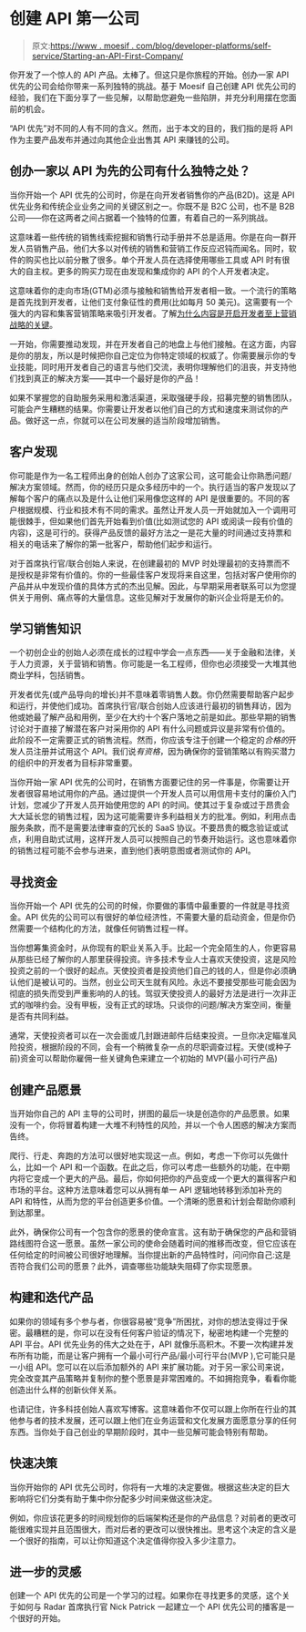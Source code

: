 # 创建 API 第一公司

> 原文:[https://www . moesif . com/blog/developer-platforms/self-service/Starting-an-API-First-Company/](https://www.moesif.com/blog/developer-platforms/self-service/Starting-an-API-First-Company/)

你开发了一个惊人的 API 产品。太棒了。但这只是你旅程的开始。创办一家 API 优先的公司会给你带来一系列独特的挑战。基于 Moesif 自己创建 API 优先公司的经验，我们在下面分享了一些见解，以帮助您避免一些陷阱，并充分利用摆在您面前的机会。

“API 优先”对不同的人有不同的含义。然而，出于本文的目的，我们指的是将 API 作为主要产品发布并通过向其他企业出售其 API 来赚钱的公司。

## 创办一家以 API 为先的公司有什么独特之处？

当你开始一个 API 优先的公司时，你是在向开发者销售你的产品(B2D)。这是 API 优先业务和传统企业业务之间的关键区别之一。你既不是 B2C 公司，也不是 B2B 公司——你在这两者之间占据着一个独特的位置，有着自己的一系列挑战。

这意味着一些传统的销售线索挖掘和销售行动手册并不总是适用。你是在向一群开发人员销售产品，他们大多以对传统的销售和营销工作反应迟钝而闻名。同时，软件的购买也比以前分散了很多。单个开发人员在选择使用哪些工具或 API 时有很大的自主权。更多的购买力现在由发现和集成你的 API 的个人开发者决定。

这意味着你的走向市场(GTM)必须与接触和销售给开发者相一致。一个流行的策略是首先找到开发者，让他们支付象征性的费用(比如每月 50 美元)。这需要有一个强大的内容和集客营销策略来吸引开发者。了解[为什么内容是开启开发者至上营销战略的关键](/blog/developer-marketing/inbound-content/Why-Content-Is-the-Key-to-Unlocking-Your-Developer-First-Marketing-Strategy?utm_campaign=Int-site&utm_source=blog&utm_medium=body-cta&utm_term=starting-an-api-first-company)。

一开始，你需要推动发现，并在开发者自己的地盘上与他们接触。在这方面，内容是你的朋友，所以是时候把你自己定位为你特定领域的权威了。你需要展示你的专业技能，同时用开发者自己的语言与他们交流，表明你理解他们的沮丧，并支持他们找到真正的解决方案——其中一个最好是你的产品！

如果不掌握您的自助服务采用和激活渠道，采取强硬手段，招募完整的销售团队，可能会产生糟糕的结果。你需要让开发者以他们自己的方式和速度来测试你的产品。做好这一点，你就可以在公司发展的适当阶段增加销售。

## 客户发现

你可能是作为一名工程师出身的创始人创办了这家公司，这可能会让你熟悉问题/解决方案领域。然而，你的经历只是众多经历中的一个。执行适当的客户发现以了解每个客户的痛点以及是什么让他们采用像您这样的 API 是很重要的。不同的客户根据规模、行业和技术有不同的需求。虽然让开发人员一开始就加入一个调用可能很棘手，但如果他们首先开始看到价值(比如测试您的 API 或阅读一段有价值的内容)，这是可行的。获得产品反馈的最好方法之一是花大量的时间通过支持票和相关的电话来了解你的第一批客户，帮助他们起步和运行。

对于首席执行官/联合创始人来说，在创建最初的 MVP 时处理最初的支持票而不是授权是非常有价值的。你的一些最佳客户发现将来自这里，包括对客户使用你的产品并从中发现价值的具体方式的杰出见解。因此，与早期采用者联系可以为您提供关于用例、痛点等的大量信息。这些见解对于发展你的新兴企业将是无价的。

## 学习销售知识

一个初创企业的创始人必须在成长的过程中学会一点东西——关于金融和法律，关于人力资源，关于营销和销售。你可能是一名工程师，但你也必须接受一大堆其他商业学科，包括销售。

开发者优先(或产品导向的增长)并不意味着零销售人数。你仍然需要帮助客户起步和运行，并使他们成功。首席执行官/联合创始人应该进行最初的销售拜访，因为他或她最了解产品和用例，至少在大约十个客户落地之前是如此。那些早期的销售讨论对于直接了解潜在客户对采用你的 API 有什么问题或异议是非常有价值的。此阶段不一定需要正式的销售流程。然而，你应该专注于创建一个稳定的*合格的*开发人员注册并试用这个 API。我们说*有资格*，因为确保你的营销策略以有购买潜力的组织中的开发者为目标非常重要。

当你开始一家 API 优先的公司时，在销售方面要记住的另一件事是，你需要让开发者很容易地试用你的产品。通过提供一个开发人员可以用信用卡支付的廉价入门计划，您减少了开发人员开始使用您的 API 的时间。使其过于复杂或过于昂贵会大大延长您的销售过程，因为这可能需要许多利益相关方的批准。例如，利用点击服务条款，而不是需要法律审查的冗长的 SaaS 协议。不要昂贵的概念验证或试点，利用自助式试用，这样开发人员可以按照自己的节奏开始运行。这也意味着你的销售过程可能不会参与进来，直到他们表明意图或者测试你的 API。

## 寻找资金

当你开始一个 API 优先的公司的时候，你要做的事情中最重要的一件就是寻找资金。API 优先的公司可以有很好的单位经济性，不需要大量的启动资金，但是你仍然需要一个结构化的方法，就像任何销售过程一样。

当你想筹集资金时，从你现有的职业关系入手。比起一个完全陌生的人，你更容易从那些已经了解你的人那里获得投资。许多技术专业人士喜欢天使投资，这是风险投资之前的一个很好的起点。天使投资者是投资他们自己的钱的人，但是你必须确认他们是被认可的。当然，创业公司天生就有风险。永远不要接受那些可能会因为彻底的损失而受到严重影响的人的钱。驾驭天使投资人的最好方法是进行一次非正式的咖啡约会。没有甲板，没有正式的球场。只谈你的问题/解决方案空间，衡量是否有共同利益。

通常，天使投资者可以在一次会面或几封跟进邮件后结束投资。一旦你决定瞄准风险投资，根据阶段的不同，会有一个稍微复杂一点的尽职调查过程。天使(或种子前)资金可以帮助你雇佣一些关键角色来建立一个初始的 MVP(最小可行产品)

## 创建产品愿景

当开始你自己的 API 主导的公司时，拼图的最后一块是创造你的产品愿景。如果没有一个，你将冒着构建一大堆不利特性的风险，并以一个令人困惑的解决方案而告终。

爬行、行走、奔跑的方法可以很好地实现这一点。例如，考虑一下你可以先做什么，比如一个 API 和一个函数。在此之后，你可以考虑一些额外的功能，在中期内将它变成一个更大的产品。最后，你如何把你的产品变成一个更大的赢得客户和市场的平台。这种方法意味着您可以从拥有单一 API 逻辑地转移到添加补充的 API 和特性，从而为您的平台创造更多价值。一个清晰的愿景和计划会帮助你顺利到达那里。

此外，确保你公司有一个包含你的愿景的使命宣言。这有助于确保您的产品和营销路线图符合这一愿景。虽然一家公司的使命会随着时间的推移而改变，但它应该在任何给定的时间被公司很好地理解。当你提出新的产品特性时，问问你自己:这是否符合我们公司的愿景？此外，调查哪些功能缺失阻碍了你实现愿景。

## 构建和迭代产品

如果你的领域有多个参与者，你很容易被“竞争”所困扰，对你的想法变得过于保密。最糟糕的是，你可以在没有任何客户验证的情况下，秘密地构建一个完整的 API 平台。API 优先业务的伟大之处在于，API 就像乐高积木。不要一次构建并发布所有功能，而是让客户拥有一个最小可行产品/最小可行平台(MVP ),它可能只是一小组 API。您可以在以后添加额外的 API 来扩展功能。对于另一家公司来说，完全改变其产品策略并复制你的整个愿景是非常困难的。不如拥抱竞争，看看你能创造出什么样的创新伙伴关系。

也请记住，许多科技创始人喜欢写博客。这意味着你不仅可以跟上你所在行业的其他参与者的技术发展，还可以跟上他们在业务运营和文化发展方面愿意分享的任何东西。当你处于自己创业的早期阶段时，其中一些见解可能会特别有帮助。

## 快速决策

当你开始你的 API 优先公司时，你将有一大堆的决定要做。根据这些决定的巨大影响将它们分类有助于集中你分配多少时间来做这些决定。

例如，你应该花更多的时间规划你的后端架构还是你的产品信息？对前者的更改可能很难实现并且范围很大，而对后者的更改可以很快推出。思考这个决定的含义是一个很好的指南，可以让你知道这个决定值得你投入多少注意力。

## 进一步的灵感

创建一个 API 优先的公司是一个学习的过程。如果你在寻找更多的灵感，这个关于如何与 Radar 首席执行官 Nick Patrick 一起建立一个 API 优先公司的播客是一个很好的开始。